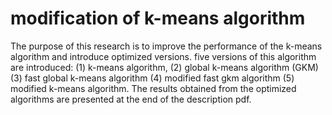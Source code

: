 # modification of k-means algorithm
The purpose of this research is to improve the performance of the k-means algorithm and introduce optimized versions.
five versions of this algorithm are introduced: 
(1) k-means algorithm, 
(2) global k-means algorithm (GKM) 
(3) fast global k-means algorithm
(4) modified fast gkm algorithm
(5) modified k-means algorithm.
The results obtained from the optimized algorithms are presented at the end of the description pdf.


